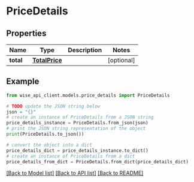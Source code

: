 # PriceDetails


## Properties

Name | Type | Description | Notes
------------ | ------------- | ------------- | -------------
**total** | [**TotalPrice**](TotalPrice.md) |  | [optional] 

## Example

```python
from wise_api_client.models.price_details import PriceDetails

# TODO update the JSON string below
json = "{}"
# create an instance of PriceDetails from a JSON string
price_details_instance = PriceDetails.from_json(json)
# print the JSON string representation of the object
print(PriceDetails.to_json())

# convert the object into a dict
price_details_dict = price_details_instance.to_dict()
# create an instance of PriceDetails from a dict
price_details_from_dict = PriceDetails.from_dict(price_details_dict)
```
[[Back to Model list]](../README.md#documentation-for-models) [[Back to API list]](../README.md#documentation-for-api-endpoints) [[Back to README]](../README.md)


